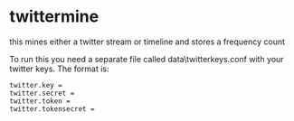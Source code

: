 twittermine
===========

this mines either a  twitter stream or timeline and stores a frequency count

To run this you need a separate file called data\twitterkeys.conf with your twitter keys.  The format is:

  `twitter.key =`   
  `twitter.secret =`   
  `twitter.token =`   
  `twitter.tokensecret =`  